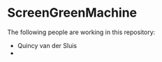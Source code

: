 # ScreenGreenMachine
The following people are working in this repository:
- Quincy van der Sluis
- 
